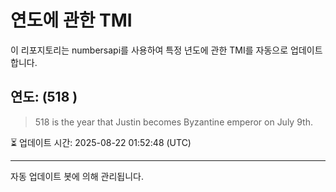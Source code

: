 
# 연도에 관한 TMI

이 리포지토리는 numbersapi를 사용하여 특정 년도에 관한 TMI를 자동으로 업데이트합니다.

## 연도: (518 )
> 518 is the year that Justin becomes Byzantine emperor on July 9th.

⏳ 업데이트 시간: 2025-08-22 01:52:48 (UTC)

---
자동 업데이트 봇에 의해 관리됩니다.
